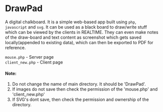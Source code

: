 # DrawPad
A digital chalkboard.
It is a simple web-based app built using `php`, `javascript` and `svg`. It can be used as a black board to draw/write stuff which can be viewed by the clients in REALTIME. They can even make notes of the draw-board and text content as screenshot which gets saved locally(appended to existing data), which can then be exported to PDF for reference.

`mouse.php` -  Server page  
`client_new.php` - Client page  

#### Note:
1. Do not change the name of main directory. It should be 'DrawPad'.
2. If images do not save then check the permission of the 'mouse.php' and 'client_new.php'
3. If SVG's dont save, then check the permission and ownership of the directory.
